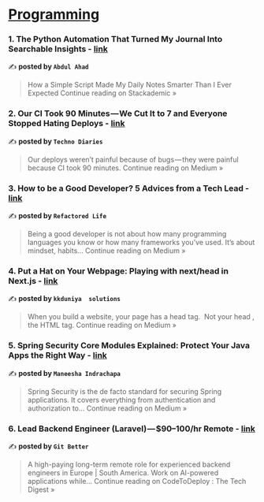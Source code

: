 
<h1><a href=https://medium.com/tag/programming/recommended target="_blank" rel="noopener noreferrer">Programming</a></h1>
<h3>1. The Python Automation That Turned My Journal Into Searchable Insights - <a href="https://blog.stackademic.com/the-python-automation-that-turned-my-journal-into-searchable-insights-0cd0a9efc2f1?source=rss------programming-5" target="_blank" rel="noopener noreferrer">link</a></h3>

✍️ **posted by `Abdul Ahad`**

<blockquote>How a Simple Script Made My Daily Notes Smarter Than I Ever Expected
Continue reading on Stackademic »</blockquote>

<h3>2. Our CI Took 90 Minutes — We Cut It to 7 and Everyone Stopped Hating Deploys - <a href="https://technodiaries.medium.com/our-ci-took-90-minutes-we-cut-it-to-7-and-everyone-stopped-hating-deploys-2304e51acb02?source=rss------programming-5" target="_blank" rel="noopener noreferrer">link</a></h3>

✍️ **posted by `Techno Diaries`**

<blockquote>Our deploys weren’t painful because of bugs — they were painful because CI took 90 minutes.
Continue reading on Medium »</blockquote>

<h3>3. How to be a Good Developer? 5 Advices from a Tech Lead - <a href="https://medium.com/@refactored-life/how-to-be-a-good-developer-5-advices-from-a-tech-lead-9a22bcb40c43?source=rss------programming-5" target="_blank" rel="noopener noreferrer">link</a></h3>

✍️ **posted by `Refactored Life`**

<blockquote>Being a good developer is not about how many programming languages you know or how many frameworks you’ve used. It’s about mindset, habits…
Continue reading on Medium »</blockquote>

<h3>4. Put a Hat on Your Webpage: Playing with next/head in Next.js - <a href="https://medium.com/@kkduniya/put-a-hat-on-your-webpage-playing-with-next-head-in-next-js-b4e8704dc0eb?source=rss------programming-5" target="_blank" rel="noopener noreferrer">link</a></h3>

✍️ **posted by `kkduniya  solutions`**

<blockquote>When you build a website, your page has a head tag.
 Not your head , the HTML <head> tag.
Continue reading on Medium »</blockquote>

<h3>5. Spring Security Core Modules Explained: Protect Your Java Apps the Right Way - <a href="https://maneeshaindrachapa.medium.com/spring-security-core-modules-explained-protect-your-java-apps-the-right-way-d185bb31f861?source=rss------programming-5" target="_blank" rel="noopener noreferrer">link</a></h3>

✍️ **posted by `Maneesha Indrachapa`**

<blockquote>Spring Security is the de facto standard for securing Spring applications. It covers everything from authentication and authorization to…
Continue reading on Medium »</blockquote>

<h3>6.  Lead Backend Engineer (Laravel) — $90–100/hr Remote - <a href="https://medium.com/codetodeploy/lead-backend-engineer-laravel-90-100-hr-remote-402baf4e3516?source=rss------programming-5" target="_blank" rel="noopener noreferrer">link</a></h3>

✍️ **posted by `Git Better`**

<blockquote>A high-paying long-term remote role for experienced backend engineers in Europe | South America. Work on AI-powered applications while…
Continue reading on CodeToDeploy : The Tech Digest »</blockquote>

